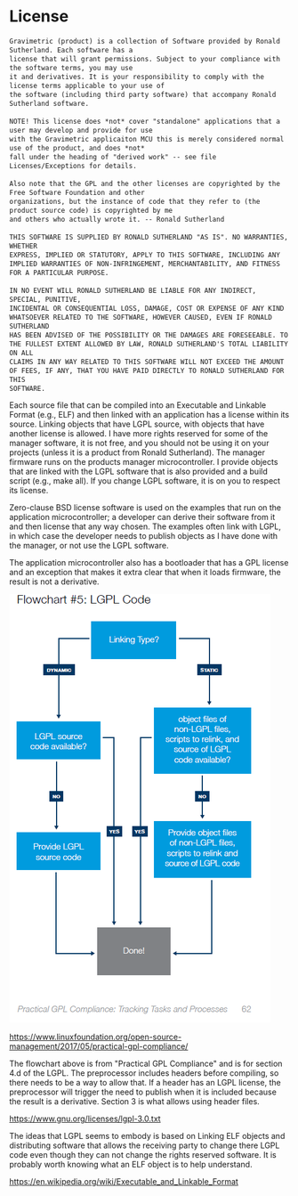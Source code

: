 #  License

```
Gravimetric (product) is a collection of Software provided by Ronald Sutherland. Each software has a 
license that will grant permissions. Subject to your compliance with the software terms, you may use 
it and derivatives. It is your responsibility to comply with the license terms applicable to your use of 
the software (including third party software) that accompany Ronald Sutherland software.

NOTE! This license does *not* cover "standalone" applications that a user may develop and provide for use 
with the Gravimetric applicaiton MCU this is merely considered normal use of the product, and does *not* 
fall under the heading of "derived work" -- see file  Licenses/Exceptions for details.

Also note that the GPL and the other licenses are copyrighted by the Free Software Foundation and other 
organizations, but the instance of code that they refer to (the product source code) is copyrighted by me 
and others who actually wrote it. -- Ronald Sutherland

THIS SOFTWARE IS SUPPLIED BY RONALD SUTHERLAND "AS IS". NO WARRANTIES, WHETHER
EXPRESS, IMPLIED OR STATUTORY, APPLY TO THIS SOFTWARE, INCLUDING ANY
IMPLIED WARRANTIES OF NON-INFRINGEMENT, MERCHANTABILITY, AND FITNESS
FOR A PARTICULAR PURPOSE.

IN NO EVENT WILL RONALD SUTHERLAND BE LIABLE FOR ANY INDIRECT, SPECIAL, PUNITIVE,
INCIDENTAL OR CONSEQUENTIAL LOSS, DAMAGE, COST OR EXPENSE OF ANY KIND
WHATSOEVER RELATED TO THE SOFTWARE, HOWEVER CAUSED, EVEN IF RONALD SUTHERLAND
HAS BEEN ADVISED OF THE POSSIBILITY OR THE DAMAGES ARE FORESEEABLE. TO
THE FULLEST EXTENT ALLOWED BY LAW, RONALD SUTHERLAND'S TOTAL LIABILITY ON ALL
CLAIMS IN ANY WAY RELATED TO THIS SOFTWARE WILL NOT EXCEED THE AMOUNT
OF FEES, IF ANY, THAT YOU HAVE PAID DIRECTLY TO RONALD SUTHERLAND FOR THIS
SOFTWARE.
```

Each source file that can be compiled into an Executable and Linkable Format (e.g., ELF) and then linked with an application has a license within its source. Linking objects that have LGPL source, with objects that have another license is allowed. I have more rights reserved for some of the manager software, it is not free, and you should not be using it on your projects (unless it is a product from Ronald Sutherland). The manager firmware runs on the products manager microcontroller. I provide objects that are linked with the LGPL software that is also provided and a build script (e.g., make all). If you change LGPL software, it is on you to respect its license.

Zero-clause BSD license software is used on the examples that run on the application microcontroller; a developer can derive their software from it and then license that any way chosen. The examples often link with LGPL, in which case the developer needs to publish objects as I have done with the manager, or not use the LGPL software.

The application microcontroller also has a bootloader that has a GPL license and an exception that makes it extra clear that when it loads firmware, the result is not a derivative.

![LGPL](../Hardware/Documents/Practical_GPL_Compliance_Digital_page62.png "LGPL")

https://www.linuxfoundation.org/open-source-management/2017/05/practical-gpl-compliance/

The flowchart above is from "Practical GPL Compliance" and is for section 4.d of the LGPL. The preprocessor includes headers before compiling, so there needs to be a way to allow that. If a header has an LGPL license, the preprocessor will trigger the need to publish when it is included because the result is a derivative. Section 3 is what allows using header files. 

https://www.gnu.org/licenses/lgpl-3.0.txt

The ideas that LGPL seems to embody is based on Linking ELF objects and distributing software that allows the receiving party to change there LGPL code even though they can not change the rights reserved software. It is probably worth knowing what an ELF object is to help understand.

https://en.wikipedia.org/wiki/Executable_and_Linkable_Format




